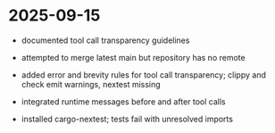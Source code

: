 # 2025-09-15

- documented tool call transparency guidelines

- attempted to merge latest main but repository has no remote
- added error and brevity rules for tool call transparency; clippy and check emit warnings, nextest missing
- integrated runtime messages before and after tool calls
- installed cargo-nextest; tests fail with unresolved imports

